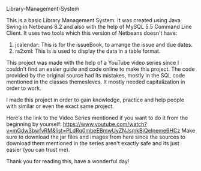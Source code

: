 Library-Management-System

This is a basic Library Management System. It was created using Java Swing in Netbeans 8.2 and also with the help of MySQL 5.5 Command Line Client. 
It uses two tools which this version of Netbeans doesn't have:

1. jcalendar: This is for the issueBook, to arrange the issue and due dates.
2. rs2xml: This is is used to display the data in a table format.

This project was made with the help of a YouTube video series since I couldn't find an easier guide and code online to make this project.
The code provided by the original source had its mistakes, mostly in the SQL code mentioned in the classes themesleves.
It mostly needed capitalization in order to work.

I made this project in order to gain knowledge, practice and help people with similar or even the exact same project.

Here's the link to the Video Series mentioned if you want to do it from the beginning by yourself: https://www.youtube.com/watch?v=mGdw3bwfvRM&list=PLdRq0mbeEBmwUyZNJsmkBjQeIneme6HCz
Make sure to download the jar files and images from here since the sources to download them mentioned in the series aren't exactly safe and its just easier (you can trust me).

Thank you for reading this, have a wonderful day!
